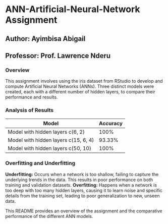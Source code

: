 # ANN-Artificial-Neural-Network Assignment

## Author: Ayimbisa Abigail
## Professor: Prof. Lawrence Nderu

### Overview
This assignment involves using the iris dataset from RStudio to develop and compute Artificial Neural Networks (ANNs). 
Three distinct models were created, each with a different number of hidden layers, to compare their performance and results.

### Analysis of Results

|                Model                | Accuracy |
|-------------------------------------|----------|
| Model with hidden layers c(6, 2)    | 100%     |
| Model with hidden layers c(15, 6, 4)| 93.33%   |
| Model with hidden layers c(50, 10)  | 100%     |

### Overfitting and Underfitting

**Underfitting:** 
Occurs when a network is too shallow, failing to capture the underlying trends in the data.
This results in poor performance on both training and validation datasets.
**Overfitting:** 
Happens when a network is too deep with too many hidden layers,
causing it to learn noise and specific details from the training set,
leading to poor generalization to new, unseen data.

This README provides an overview of the assignment and the comparative performance of the different ANN models.


